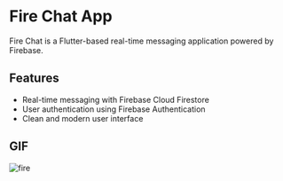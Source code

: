 # Fire Chat App

Fire Chat is a Flutter-based real-time messaging application powered by Firebase.

## Features

- Real-time messaging with Firebase Cloud Firestore
- User authentication using Firebase Authentication
- Clean and modern user interface

## GIF

![fire](https://github.com/YashM021/Dicee/assets/156659124/295d467c-c11d-4fcf-a147-66911d28fbc7)
